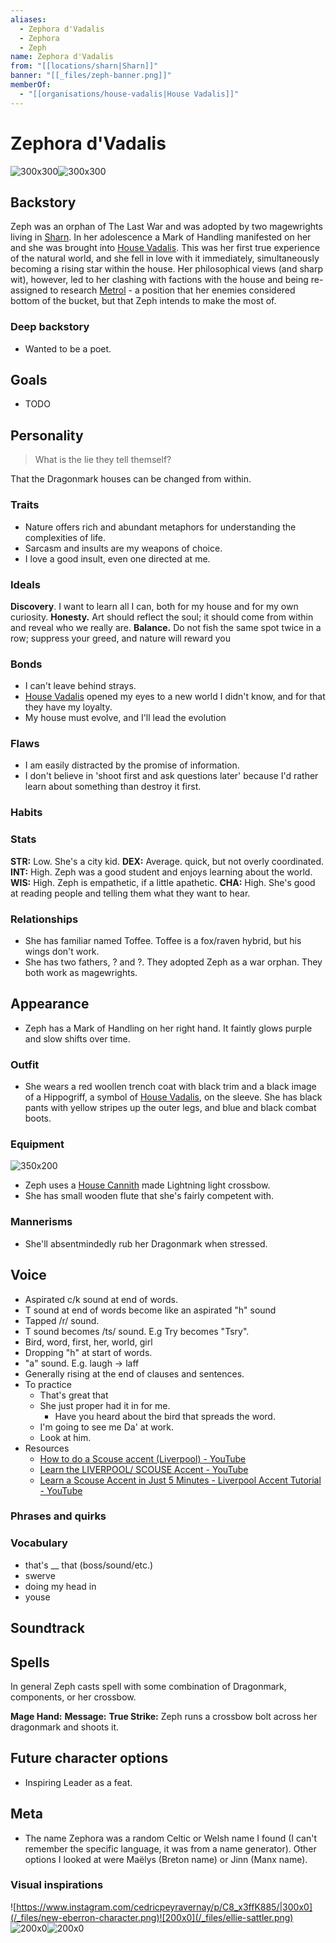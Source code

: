 ```yaml
---
aliases:
  - Zephora d'Vadalis
  - Zephora
  - Zeph
name: Zephora d'Vadalis
from: "[[locations/sharn|Sharn]]"
banner: "[[_files/zeph-banner.png]]"
memberOf:
  - "[[organisations/house-vadalis|House Vadalis]]"
---
```

# Zephora d'Vadalis

![300x300](/_files/zeph-turnaround.gif)![300x300](/_files/zeph-token-full.png)
## Backstory

Zeph was an orphan of The Last War and was adopted by two magewrights living in [Sharn](locations/sharn.md). In her adolescence a Mark of Handling manifested on her and she was brought into [House Vadalis](organisations/house-vadalis.md). This was her first true experience of the natural world, and she fell in love with it immediately, simultaneously becoming a rising star within the house. Her philosophical views (and sharp wit), however, led to her clashing with factions with the house and being re-assigned to research [Metrol](locations/metrol.md) - a position that her enemies considered bottom of the bucket, but that Zeph intends to make the most of.

### Deep backstory

- Wanted to be a poet.

## Goals

- TODO

## Personality

> What is the lie they tell themself?

That the Dragonmark houses can be changed from within.

### Traits

- Nature offers rich and abundant metaphors for understanding the complexities of life.
- Sarcasm and insults are my weapons of choice.
- I love a good insult, even one directed at me.

### Ideals

**Discovery**. I want to learn all I can, both for my house and for my own curiosity.
**Honesty.** Art should reflect the soul; it should come from within and reveal who we really are.
**Balance.** Do not fish the same spot twice in a row; suppress your greed, and nature will reward you

### Bonds

- I can't leave behind strays.
- [House Vadalis](organisations/house-vadalis.md) opened my eyes to a new world I didn't know, and for that they have my loyalty.
- My house must evolve, and I'll lead the evolution

### Flaws

- I am easily distracted by the promise of information.
- I don't believe in 'shoot first and ask questions later' because I'd rather learn about something than destroy it first.

### Habits

### Stats

**STR:** Low. She's a city kid.
**DEX:** Average. quick, but not overly coordinated.
**INT:** High. Zeph was a good student and enjoys learning about the world.
**WIS:** High. Zeph is empathetic, if a little apathetic.
**CHA:** High. She's good at reading people and telling them what they want to hear.

### Relationships

- She has familiar named Toffee. Toffee is a fox/raven hybrid, but his wings don't work.
- She has two fathers, ? and ?. They adopted Zeph as a war orphan. They both work as magewrights.

## Appearance

- Zeph has a Mark of Handling on her right hand. It faintly glows purple and slow shifts over time.

### Outfit

- She wears a red woollen trench coat with black trim and a black image of a Hippogriff, a symbol of [House Vadalis](organisations/house-vadalis.md), on the sleeve. She has black pants with yellow stripes up the outer legs, and blue and black combat boots. 

### Equipment

![350x200](/_files/lightning-crossbow.png)

- Zeph uses a [House Cannith](organisations/house-cannith.md) made Lightning light crossbow.
- She has small wooden flute that she's fairly competent with.

### Mannerisms

- She'll absentmindedly rub her Dragonmark when stressed.

## Voice

- Aspirated c/k sound at end of words.
- T sound at end of words become like an aspirated "h" sound
- Tapped /r/ sound.
- T sound becomes /ts/ sound. E.g Try becomes "Tsry".
- Bird, word, first, her, world, girl
- Dropping "h" at start of words.
- "a" sound. E.g. laugh -> laff
- Generally rising at the end of clauses and sentences.
- To practice
	- That's great that
	- She just proper had it in for me.
		- Have you heard about the bird that spreads the word.
	- I'm going to see me Da' at work.
	- Look at him.
- Resources
	- [How to do a Scouse accent (Liverpool) - YouTube](https://www.youtube.com/watch?v=NiUOu1Y6drQ)
	- [Learn the LIVERPOOL/ SCOUSE Accent - YouTube](https://www.youtube.com/watch?v=AC9SRVcg_D0)
	- [Learn a Scouse Accent in Just 5 Minutes - Liverpool Accent Tutorial - YouTube](https://www.youtube.com/watch?v=6StyNXQyrtY)

### Phrases and quirks

### Vocabulary

- that's __ that (boss/sound/etc.)
- swerve
- doing my head in
- youse

## Soundtrack

## Spells

In general Zeph casts spell with some combination of Dragonmark, components, or her crossbow.

**Mage Hand:**
**Message:**
**True Strike:** Zeph runs a crossbow bolt across her dragonmark and shoots it.

## Future character options

- Inspiring Leader as a feat.

## Meta

- The name Zephora was a random Celtic or Welsh name I found (I can't remember the specific language, it was from a name generator). Other options I looked at were Maëlys (Breton name) or Jinn (Manx name).

### Visual inspirations

![https://www.instagram.com/cedricpeyravernay/p/C8_x3ffK885/|300x0](/_files/new-eberron-character.png)![200x0](/_files/ellie-sattler.png)
![200x0](/_files/ellie-sattler-2.png)![200x0](/_files/ellie-sattler-3.png)